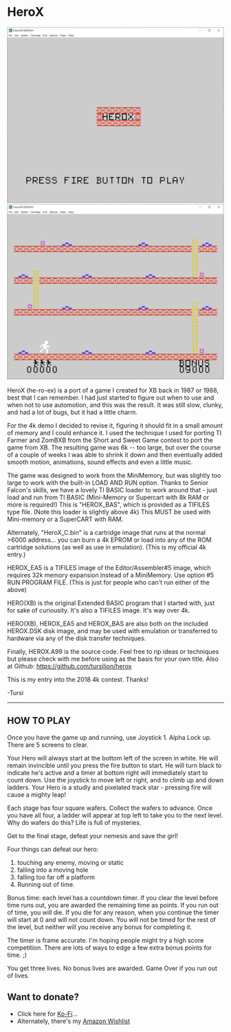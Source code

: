 HeroX
=====

![Screenshot](https://github.com/tursilion/herox/raw/master/dist/HeroX1.png)
![Screenshot](https://github.com/tursilion/herox/raw/master/dist/HeroX2.png)

HeroX (he-ro-ex) is a port of a game I created for XB back in 1987 or 1988, best that I can remember. I had just started to figure out when to use and when not to use automotion, and this was the result. It was still slow, clunky, and had a lot of bugs, but it had a little charm.

For the 4k demo I decided to revise it, figuring it should fit in a small amount of memory and I could enhance it. I used the technique I used for porting TI Farmer and ZomBXB from the Short and Sweet Game contest to port the game from XB. The resulting game was 6k -- too large, but over the course of a couple of weeks I was able to shrink it down and then eventually added smooth motion, animations, sound effects and even a little music.

The game was designed to work from the MiniMemory, but was slightly too large to work with the built-in LOAD AND RUN option. Thanks to Senior Falcon's skills, we have a lovely TI BASIC loader to work around that - just load and run from TI BASIC (Mini-Memory or Supercart with 8k RAM or more is required!) This is "HEROX_BAS", which is provided as a TIFILES type file. (Note this loader is slightly above 4k) This MUST be used with Mini-memory or a SuperCART with RAM.

Alternately, "HeroX_C.bin" is a cartridge image that runs at the normal >6000 address... you can burn a 4k EPROM or load into any of the ROM cartridge solutions (as well as use in emulation). (This is my official 4k entry.)

HEROX_EA5 is a TIFILES image of the Editor/Assembler#5 image, which requires 32k memory expansion instead of a MiniMemory. Use option #5 RUN PROGRAM FILE. (This is just for people who can't run either of the above)

HERO(XB) is the original Extended BASIC program that I started with, just for sake of curiousity. It's also a TIFILES image. It's way over 4k.

HERO(XB), HEROX_EA5 and HEROX_BAS are also both on the included HEROX.DSK disk image, and may be used with emulation or transferred to hardware via any of the disk transfer techniques.

Finally, HEROX.A99 is the source code. Feel free to rip ideas or techniques but please check with me before using as the basis for your own title. Also at Github: https://github.com/tursilion/herox

This is my entry into the 2018 4k contest. Thanks!

-Tursi

-------------
 HOW TO PLAY
-------------

Once you have the game up and running, use Joystick 1. Alpha Lock up. There are 5 screens to clear.

Your Hero will always start at the bottom left of the screen in white. He will remain invincible until you press the fire button to start. He will turn black to indicate he's active and a timer at bottom right will immediately start to count down. Use the joystick to move left or right, and to climb up and down ladders. Your Hero is a studly and pixelated track star - pressing fire will cause a mighty leap!

Each stage has four square wafers. Collect the wafers to advance. Once you have all four, a ladder will appear at top left to take you to the next level. Why do wafers do this? Life is full of mysteries.

Get to the final stage, defeat your nemesis and save the girl!

Four things can defeat our hero:

1) touching any enemy, moving or static
2) falling into a moving hole
3) falling too far off a platform
4) Running out of time.

Bonus time: each level has a countdown timer. If you clear the level before time runs out, you are awarded the remaining time as points. If you run out of time, you will die. If you die for any reason, when you continue the timer will start at 0 and will not count down. You will not be timed for the rest of the level, but neither will you receive any bonus for completing it.

The timer is frame accurate. I'm hoping people might try a high score competition. There are lots of ways to edge a few extra bonus points for time. ;)

You get three lives. No bonus lives are awarded. Game Over if you run out of lives.

Want to donate?
---------------

- Click here for [Ko-Fi](https://ko-fi.com/tursilion)...
- Alternately, there's my [Amazon Wishlist](http://www.amazon.com/gp/registry/2AFCOAM5DD1L6/ref=cm_aya_wl/103-5991996-6483001)

